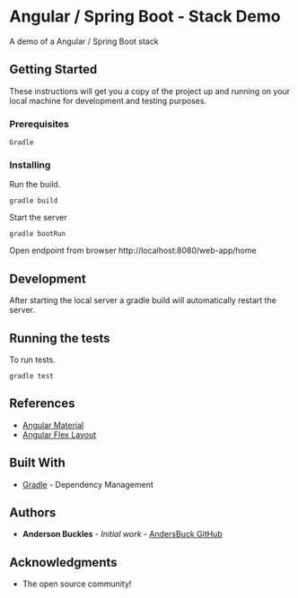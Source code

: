 # Angular / Spring Boot - Stack Demo

A demo of a Angular / Spring Boot stack

## Getting Started

These instructions will get you a copy of the project up and running on your local machine for development and testing purposes. 

### Prerequisites

```
Gradle
```

### Installing

Run the build.

```
gradle build
```

Start the server

```
gradle bootRun
```

Open endpoint from browser http://localhost:8080/web-app/home

## Development

After starting the local server a gradle build will automatically restart the server.

## Running the tests

To run tests.

```
gradle test
```

## References

* [Angular Material](https://material.angular.io/)
* [Angular Flex Layout](https://github.com/angular/flex-layout/wiki/API-Documentation/)

## Built With

* [Gradle](https://gradle.org/) - Dependency Management

## Authors

* **Anderson Buckles** - *Initial work* - [AndersBuck GitHub](https://github.com/andersbuck)

## Acknowledgments

* The open source community!

